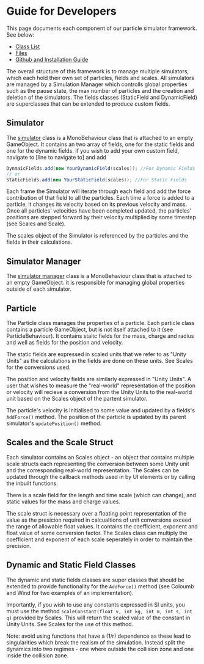 # Guide for Developers

This page documents each component of our particle simulator framework. See below:

- [Class List]()
- [Files]()
- [Github and Installation Guide](https://github.com/SmallMolecules/small-molecules)

The overall structure of this framework is to manage multiple simulators, which each hold their own set of particles, fields and scales. All simulators are managed by a Simulation Manager which controlls global properties such as the pause state, the max number of particles and the creation and deletion of the simulators. The fields classes (StaticField and DynamicField) are superclasses that can be extended to produce custom fields. 

## Simulator    

The [simulator]() class is a MonoBehaviour class that is attached to an empty GameObject. It contains an two array of fields, one for the static fields and one for the dynamic fields. If you wish to add your own custom field, navigate to [line to navigate to] and add

```cs
DynmaicFields.add(new YourDynamicField(scales)); //For Dynamic Fields
// or
StaticFields.add(new YourStaticField(scales)); //For Static Fields
```

Each frame the Simulator will iterate through each field and add the force contribution of that field to all the particles. Each time a force is added to a particle, it changes its velocity based on its previous velocity and mass. Once all particles' velocities have been completed updated, the particles' positions are stepped forward by their velocity multiplied by some timestep (see Scales and Scale).

The scales object of the Simulator is referenced by the particles and the fields in their calculations.

## Simulator Manager

The [simulator manager]() class is a MonoBehaviour class that is attached to an empty GameObject. it is responsible for managing global properties outside of each simulator.

## Particle

The Particle class manages the properties of a particle. Each particle class contains a particle GameObject, but is not itself attached to it (see ParticleBehaviour). It contains staitc fields for the mass, charge and radius and well as fields for the position and velocity. 

The static fields are expressed in scaled units that we refer to as "Unity Units" as the calculations in the fields are done on these units. See Scales for the conversions used.

The position and velocity fields are similarly expressed in "Unity Units". A user that wishes to measure the "real-world" representation of the position or velocity will recieve a conversion from the Unity Units to the real-world unit based on the Scales object of the partent simulator.

The particle's velocity is initialised to some value and updated by a fields's ``AddForce()`` method. The position of the particle is updated by its parent simulator's ``updatePosition()`` method. 

## Scales and the Scale Struct

Each simulator contains an Scales object - an object that contains multiple scale structs each representing the conversion between some Unity unit and the corresponding real-world representation. The Scales can be updated through the callback methods used in by UI elements or by calling the inbuilt functions. 

There is a scale field for the length and time scale (which can change), and static values for the mass and charge values.

The scale struct is necessary over a floating point representation of the value as the presicion required in calcualtions of unit conversions exceed the range of allowable float values. It contains the coefficient, exponent and float value of some conversion factor. The Scales class can multiply the coefficient and exponent of each scale seperately in order to maintain the precision.

## Dynamic and Static Field Classes

The dynamic and static fields classes are super classes that should be extended to provide functionality for the ``AddForce()`` method (see Coloumb and Wind for two examples of an implementation). 

Importantly, if you wish to use any constants expressed in SI units, you must use the method ``scaleConstant(float v, int kg, int m, int s, int q)`` provided by Scales. This will return the scaled value of the constant in Unity Units. See Scales for the use of this method. 

Note: avoid using functions that have a (1/r) dependence as these lead to singularities which break the realism of the simulation. Instead split the dynamics into two regimes - one where outside the collision zone and one inside the collision zone.

